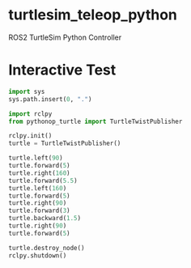 # turtlesim_teleop_python
ROS2 TurtleSim  Python Controller



# Interactive Test
```python
import sys
sys.path.insert(0, ".")

import rclpy
from pythonop_turtle import TurtleTwistPublisher

rclpy.init() 
turtle = TurtleTwistPublisher()

turtle.left(90)
turtle.forward(5)
turtle.right(160)
turtle.forward(5.5)
turtle.left(160)
turtle.forward(5)
turtle.right(90)
turtle.forward(3)
turtle.backward(1.5)
turtle.right(90)
turtle.forward(5)

turtle.destroy_node()
rclpy.shutdown()
```
